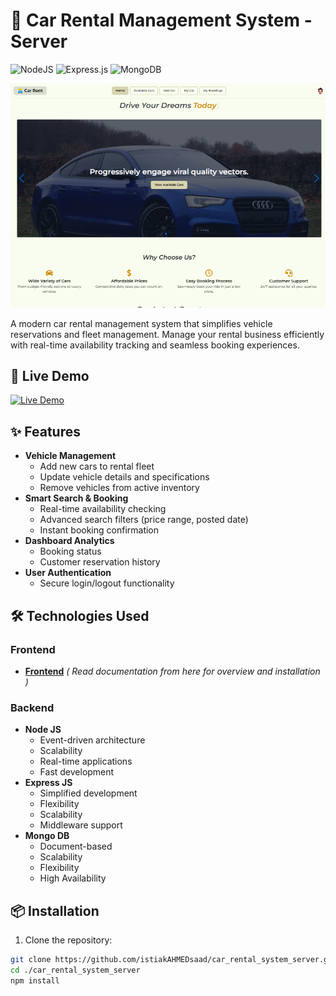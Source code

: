 # 🚗 Car Rental Management System - Server

![NodeJS](https://img.shields.io/badge/node.js-6DA55F?style=for-the-badge&logo=node.js&logoColor=white)
![Express.js](https://img.shields.io/badge/express.js-%23404d59.svg?style=for-the-badge&logo=express&logoColor=%2361DAFB)
![MongoDB](https://img.shields.io/badge/MongoDB-%234ea94b.svg?style=for-the-badge&logo=mongodb&logoColor=white)

![Project Banner](https://raw.githubusercontent.com/istiakAHMEDsaad/car_rental_system_client/refs/heads/main/car_rental.PNG)

A modern car rental management system that simplifies vehicle reservations and fleet management. Manage your rental business efficiently with real-time availability tracking and seamless booking experiences.

## 🚀 Live Demo

[![Live Demo](https://img.shields.io/badge/LIVE_DEMO-▶_VISIT-2EA44F?style=for-the-badge)](https://car-rental-system-mern-project-1111.netlify.app/) <!-- Replace with your actual link -->

## ✨ Features

- **Vehicle Management**
  - Add new cars to rental fleet
  - Update vehicle details and specifications
  - Remove vehicles from active inventory
- **Smart Search & Booking**
  - Real-time availability checking
  - Advanced search filters (price range, posted date)
  - Instant booking confirmation
- **Dashboard Analytics**
  - Booking status
  - Customer reservation history
- **User Authentication**
  - Secure login/logout functionality

## 🛠️ Technologies Used

### Frontend

- **[Frontend](https://github.com/istiakAHMEDsaad/car_rental_system_client)** *( Read documentation from here for overview and installation )*

### Backend

- **Node JS** 
  - Event-driven architecture
  - Scalability
  - Real-time applications
  - Fast development
- **Express JS**
  - Simplified development
  - Flexibility
  - Scalability
  - Middleware support
- **Mongo DB** 
  - Document-based
  - Scalability
  - Flexibility
  - High Availability


## 📦 Installation

1. Clone the repository:

```bash
git clone https://github.com/istiakAHMEDsaad/car_rental_system_server.git
cd ./car_rental_system_server
npm install
```
